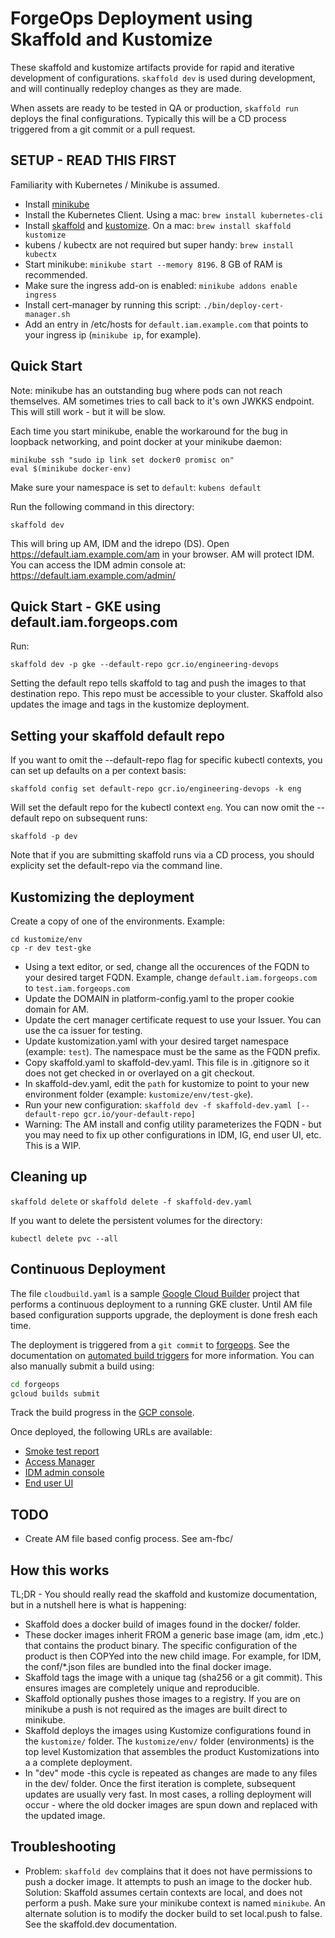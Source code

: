 # ForgeOps Deployment using Skaffold and Kustomize

These skaffold and kustomize artifacts provide for
rapid and iterative development of configurations.  `skaffold dev` is used during development,
and will continually redeploy changes as they are made.

When assets are ready to be tested in QA or production, `skaffold run` deploys the final configurations.
Typically this will be a CD process triggered from a git commit or a pull request.

## SETUP - READ THIS FIRST

Familiarity with Kubernetes / Minikube is assumed.

* Install [minikube](https://kubernetes.io/docs/tasks/tools/install-minikube/)
* Install the Kubernetes Client. Using a mac:  `brew install kubernetes-cli`
* Install [skaffold](https://skaffold-latest.firebaseapp.com/) and [kustomize](https://kustomize.io/). On a mac:
   `brew install skaffold kustomize`
* kubens / kubectx are not required but super handy:  `brew install kubectx`
* Start minikube: `minikube start --memory 8196`.  8 GB of RAM is recommended.
* Make sure the ingress add-on is enabled: `minikube addons enable ingress`
* Install cert-manager by running this script:  `./bin/deploy-cert-manager.sh`
* Add an entry in /etc/hosts for `default.iam.example.com` that points to your ingress ip (`minikube ip`, for example).

## Quick Start

Note: minikube has an outstanding bug where pods can not reach themselves. AM sometimes tries
to call back to it's own JWKKS endpoint.  This will still work - but it will be slow.

Each time you start minikube, enable the workaround for the bug in loopback networking,
and point docker at your minikube daemon:
```
minikube ssh "sudo ip link set docker0 promisc on"
eval $(minikube docker-env)
```

Make sure your namespace is set to `default`: `kubens default`

Run the following command in this directory:

`skaffold dev`

This will bring up AM, IDM and the idrepo (DS). Open https://default.iam.example.com/am in your browser. AM will
protect IDM. You can access the IDM admin console at: https://default.iam.example.com/admin/


## Quick Start - GKE using default.iam.forgeops.com

Run:

`skaffold dev -p gke --default-repo gcr.io/engineering-devops`

Setting the default repo tells skaffold to tag and push the images to that destination repo. This
repo must be accessible to your cluster. Skaffold
 also updates the image and tags in the kustomize deployment.

## Setting your skaffold default repo

If you want to omit the --default-repo flag for specific kubectl contexts, you can set up defaults on a per context basis:

`skaffold config set default-repo gcr.io/engineering-devops -k eng`

Will set the default repo for the kubectl context `eng`. You can now omit the --default repo on subsequent runs:

`skaffold -p dev`

Note that if you are submitting skaffold runs via a CD process, you should explicity set the default-repo via the command line.

## Kustomizing the deployment

Create a copy of one of the environments. Example:

```
cd kustomize/env
cp -r dev test-gke
```

* Using a text editor, or sed, change all the occurences of the FQDN to your desired target FQDN.
  Example, change `default.iam.forgeops.com` to `test.iam.forgeops.com`
* Update the DOMAIN in platform-config.yaml to the proper cookie domain for AM.
* Update the cert manager certificate request to use your Issuer. You can use the ca issuer for testing.
* Update kustomization.yaml with your desired target namespace (example: `test`). The namespace must be the same as the FQDN prefix.
* Copy skaffold.yaml to skaffold-dev.yaml. This file is in .gitignore so it does not get checked in or overlayed on a git checkout.
* In skaffold-dev.yaml, edit the `path` for kustomize to point to your new environment folder (example: `kustomize/env/test-gke`).
* Run your new configuration:  `skaffold dev -f skaffold-dev.yaml [--default-repo gcr.io/your-default-repo]`
* Warning: The AM install and config utility parameterizes the FQDN - but you may need to fix up other configurations in
IDM, IG, end user UI, etc. This is a WIP.

## Cleaning up

`skaffold delete` or `skaffold delete -f skaffold-dev.yaml`

If you want to delete the persistent volumes for the directory:

`kubectl delete pvc --all`

## Continuous Deployment

The file `cloudbuild.yaml` is a sample [Google Cloud Builder](https://cloud.google.com/cloud-build/) project
that performs a continuous deployment to a running GKE cluster. Until AM file based configuration supports upgrade,
the deployment is done fresh each time.

The deployment is triggered from a `git commit` to [forgeops](https://github.com/ForgeRock/forgeops). See the
documentation on [automated build triggers](https://cloud.google.com/cloud-build/docs/running-builds/automate-builds) for more information.  You can also manually submit a build using:

```bash
cd forgeops
gcloud builds submit
```

Track the build progress in the [GCP console](https://console.cloud.google.com/cloud-build/builds).

Once deployed, the following URLs are available:

* [Smoke test report](https://smoke.iam.forgeops.com/tests/latest.html)
* [Access Manager](https://smoke.iam.forgeops.com/am/XUI/#login/)
* [IDM admin console](https://smoke.iam.forgeops.com/admin/#dashboard/0)
* [End user UI](https://smoke.iam.forgeops.com/enduser/#/dashboard)

## TODO

* Create AM file based config process. See am-fbc/

## How this works

TL;DR - You should really read the skaffold and kustomize documentation, but in a nutshell
here is what is happening:

* Skaffold does a docker build of images found in the docker/ folder.
* These docker images inherit FROM a generic base image (am, idm ,etc.) that contains the product binary. The specific configuration of the product is then COPYed into the new child image. For example, for IDM, the conf/*.json files are
  bundled into the final docker image.
* Skaffold tags the image with a unique tag (sha256 or a git commit). This ensures images are completely unique
  and reproducible.
* Skaffold optionally pushes those images to a registry. If you are on minikube a push is not required as the
   images are built direct to minikube.
* Skaffold deploys the images using Kustomize configurations found in the `kustomize/` folder. The
  `kustomize/env/` folder (environments) is the top level Kustomization that assembles the product Kustomizations into a
   a complete deployment.
* In "dev" mode -this cycle is repeated as changes are made to any files in the dev/ folder. Once the first iteration is complete,
 subsequent updates are usually very fast. In most cases, a rolling deployment will occur - where the old docker images
 are spun down and replaced with the updated image.

## Troubleshooting

* Problem: `skaffold dev` complains that it does not have permissions to push a docker image. It attempts to push
   an image to the docker hub. Solution: Skaffold
   assumes certain contexts are local, and does not perform a push. Make sure your minikube context is named `minikube`. An alternate solution
   is to modify the docker build to set local.push to false. See the skaffold.dev documentation.
